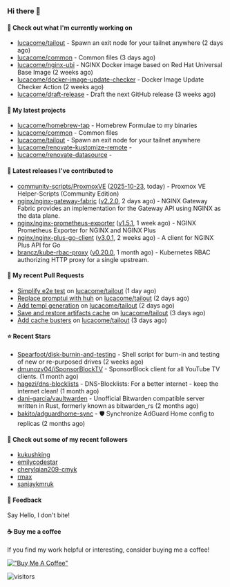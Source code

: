 ### Hi there 👋

#### 👷 Check out what I'm currently working on

- [lucacome/tailout](https://github.com/lucacome/tailout) - Spawn an exit node for your tailnet anywhere (2 days ago)
- [lucacome/common](https://github.com/lucacome/common) - Common files (3 days ago)
- [lucacome/nginx-ubi](https://github.com/lucacome/nginx-ubi) - NGINX Docker image based on Red Hat Universal Base Image (2 weeks ago)
- [lucacome/docker-image-update-checker](https://github.com/lucacome/docker-image-update-checker) - Docker Image Update Checker Action (2 weeks ago)
- [lucacome/draft-release](https://github.com/lucacome/draft-release) - Draft the next GitHub release (3 weeks ago)

#### 🌱 My latest projects

- [lucacome/homebrew-tap](https://github.com/lucacome/homebrew-tap) - Homebrew Formulae to my binaries
- [lucacome/common](https://github.com/lucacome/common) - Common files
- [lucacome/tailout](https://github.com/lucacome/tailout) - Spawn an exit node for your tailnet anywhere
- [lucacome/renovate-kustomize-remote](https://github.com/lucacome/renovate-kustomize-remote) - 
- [lucacome/renovate-datasource](https://github.com/lucacome/renovate-datasource) - 

#### 🔭 Latest releases I've contributed to

- [community-scripts/ProxmoxVE](https://github.com/community-scripts/ProxmoxVE) ([2025-10-23](https://github.com/community-scripts/ProxmoxVE/releases/tag/2025-10-23), today) - Proxmox VE Helper-Scripts (Community Edition) 
- [nginx/nginx-gateway-fabric](https://github.com/nginx/nginx-gateway-fabric) ([v2.2.0](https://github.com/nginx/nginx-gateway-fabric/releases/tag/v2.2.0), 2 days ago) - NGINX Gateway Fabric provides an implementation for the Gateway API using NGINX as the data plane.
- [nginx/nginx-prometheus-exporter](https://github.com/nginx/nginx-prometheus-exporter) ([v1.5.1](https://github.com/nginx/nginx-prometheus-exporter/releases/tag/v1.5.1), 1 week ago) - NGINX Prometheus Exporter for NGINX and NGINX Plus
- [nginx/nginx-plus-go-client](https://github.com/nginx/nginx-plus-go-client) ([v3.0.1](https://github.com/nginx/nginx-plus-go-client/releases/tag/v3.0.1), 2 weeks ago) - A client for NGINX Plus API for Go
- [brancz/kube-rbac-proxy](https://github.com/brancz/kube-rbac-proxy) ([v0.20.0](https://github.com/brancz/kube-rbac-proxy/releases/tag/v0.20.0), 1 month ago) - Kubernetes RBAC authorizing HTTP proxy for a single upstream.

#### 🔨 My recent Pull Requests

- [Simplify e2e test](https://github.com/lucacome/tailout/pull/83) on [lucacome/tailout](https://github.com/lucacome/tailout) (1 day ago)
- [Replace promptui with huh](https://github.com/lucacome/tailout/pull/82) on [lucacome/tailout](https://github.com/lucacome/tailout) (2 days ago)
- [Add templ generation](https://github.com/lucacome/tailout/pull/81) on [lucacome/tailout](https://github.com/lucacome/tailout) (2 days ago)
- [Save and restore artifacts cache](https://github.com/lucacome/tailout/pull/78) on [lucacome/tailout](https://github.com/lucacome/tailout) (3 days ago)
- [Add cache busters](https://github.com/lucacome/tailout/pull/77) on [lucacome/tailout](https://github.com/lucacome/tailout) (3 days ago)

#### ⭐ Recent Stars

- [Spearfoot/disk-burnin-and-testing](https://github.com/Spearfoot/disk-burnin-and-testing) - Shell script for burn-in and testing of new or re-purposed drives (2 weeks ago)
- [dmunozv04/iSponsorBlockTV](https://github.com/dmunozv04/iSponsorBlockTV) - SponsorBlock client for all YouTube TV clients. (1 month ago)
- [hagezi/dns-blocklists](https://github.com/hagezi/dns-blocklists) - DNS-Blocklists: For a better internet - keep the internet clean! (1 month ago)
- [dani-garcia/vaultwarden](https://github.com/dani-garcia/vaultwarden) - Unofficial Bitwarden compatible server written in Rust, formerly known as bitwarden_rs (2 months ago)
- [bakito/adguardhome-sync](https://github.com/bakito/adguardhome-sync) - 🛡️ Synchronize AdGuard Home config to replicas (2 months ago)

#### 👯 Check out some of my recent followers

- [kukushking](https://github.com/kukushking)
- [emilycodestar](https://github.com/emilycodestar)
- [cherylqian209-cmyk](https://github.com/cherylqian209-cmyk)
- [rmax](https://github.com/rmax)
- [sanjaykmruk](https://github.com/sanjaykmruk)

#### 💬 Feedback

Say Hello, I don't bite!

#### ☕ Buy me a coffee

If you find my work helpful or interesting, consider buying me a coffee!

[!["Buy Me A Coffee"](https://www.buymeacoffee.com/assets/img/custom_images/orange_img.png)](https://www.buymeacoffee.com/lucacome)

![visitors](https://visitor-badge.laobi.icu/badge?page_id=lucacome.visitor-badge)
#
